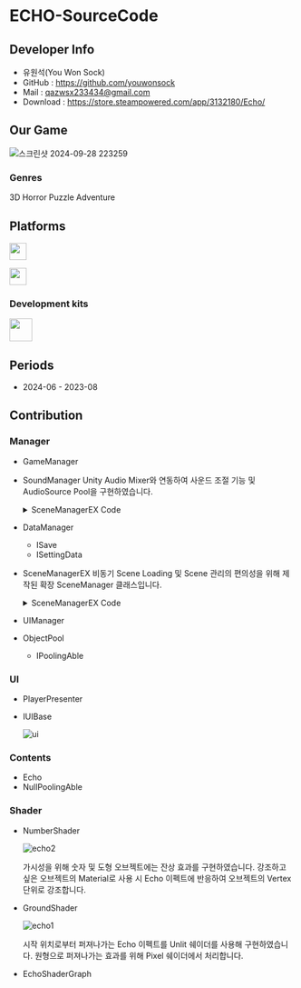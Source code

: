# ECHO-SourceCode

## Developer Info
* 유원석(You Won Sock)
* GitHub : https://github.com/youwonsock
* Mail : qazwsx233434@gmail.com
* Download : https://store.steampowered.com/app/3132180/Echo/ 

## Our Game
![스크린샷 2024-09-28 223259](https://github.com/user-attachments/assets/099297dc-979a-4388-b759-40e1bb5abed4)


### Genres

3D Horror Puzzle Adventure

<b><h2>Platforms</h2></b>

<p>
<img src="https://upload.wikimedia.org/wikipedia/commons/c/c7/Windows_logo_-_2012.png" height="30">
</p>

<p>
<img src="https://upload.wikimedia.org/wikipedia/commons/7/7a/Android_logo_2019_%28white_wordmark%29.svg" height="30">
</p>

### Development kits

<p>
<img src="https://upload.wikimedia.org/wikipedia/commons/thumb/1/19/Unity_Technologies_logo.svg/1280px-Unity_Technologies_logo.svg.png" height="40">
</p>

<b><h2>Periods</h2></b>

* 2024-06 - 2023-08

## Contribution

### Manager
  * GameManager
  
  * SoundManager
    Unity Audio Mixer와 연동하여 사운드 조절 기능 및 AudioSource Pool을 구현하였습니다.

    <details>
    <summary>SceneManagerEX Code</summary>
    <div markdown="1">

      ```c#
       using Cysharp.Threading.Tasks;
       using System.Collections.Generic;
       using System.Threading;
       using UnityEngine;
       using UnityEngine.Audio;
       
       public enum SoundType
       {
           BGM,
           SFX,
           MAX
       }
       
       /// <summary>
       /// SoundManager 클래스
       /// 
       /// YWS : 2024.07.25
       /// </summary>
       public class SoundManager
       {
           private Transform transform;
           private AudioMixer audioMixer;
           private AudioSource BGMAudioSource;
       
           private Queue<AudioSource> SFXAudioSourceQueue;
           private Dictionary<string, AudioClip> audioClipDict = new Dictionary<string, AudioClip>();
       
           private CancellationTokenSource disableCancletoken;
       
           //temp
           private float minDistance = 10;
           private float maxDistance = 50;
       
       
       
           private AudioClip GetOrAddAudioClip(string path, SoundType type)
           {
               if (path.Contains("Sound/") == false)
                   path = $"Sound/{path}";
       
               AudioClip audioClip = null;
       
               if (type == SoundType.BGM)
               {
                   audioClip = Resources.Load<AudioClip>(path);
               }
               else
               {
                   if (!audioClipDict.TryGetValue(path, out audioClip))
                   {
                       audioClip = Resources.Load<AudioClip>(path);
                       audioClipDict.Add(path, audioClip);
                   }
               }
       
               if (audioClip == null)
                   Debug.LogError($"AudioClip Missing : {path}");
       
               return audioClip;
           }
       
           private void CreateAudioSourceObject(string name, out AudioSource source)
           {
               GameObject go = new GameObject { name = name };
               source = go.AddComponent<AudioSource>();
               source.outputAudioMixerGroup = audioMixer.FindMatchingGroups(name)[0];
               source.playOnAwake = false;
       
               go.transform.parent = transform;
           }
       
           private void CreateSFXAudioSourceObject(out AudioSource sfx)
           {
               CreateAudioSourceObject("SFX", out sfx);
       
               sfx.spatialBlend = 1;
               sfx.rolloffMode = AudioRolloffMode.Linear;
               sfx.minDistance = minDistance;
               sfx.maxDistance = maxDistance;
       
               SFXAudioSourceQueue.Enqueue(sfx);
           }
       
           private async UniTaskVoid ReturnSFX(AudioSource source)
           {
               await UniTask.WaitUntil(() => source.isPlaying == false, PlayerLoopTiming.FixedUpdate, disableCancletoken.Token);
       
               source.spatialBlend = 1;
               SFXAudioSourceQueue.Enqueue(source);
           }
       
           private async UniTaskVoid DestroyTempSFX(AudioSource source)
           {
               await UniTask.WaitUntil(() => source.isPlaying == false, PlayerLoopTiming.FixedUpdate, disableCancletoken.Token);
       
               GameObject.Destroy(source.gameObject);
           }
       
       
           public void Init(Transform transform)
           {
               if (transform == null)
               {
                   Debug.LogError("SoundManager Init Error!");
                   return;
               }
       
               this.transform = transform;
               audioMixer = Resources.Load<AudioMixer>("Sound/AudioMixer");
       
               {
                   if (SFXAudioSourceQueue == null)
                       SFXAudioSourceQueue = new Queue<AudioSource>();
       
                   if (audioClipDict == null)
                       audioClipDict = new Dictionary<string, AudioClip>();
       
                   if (disableCancletoken == null)
                       disableCancletoken = new CancellationTokenSource();
               }
       
               for (int i = 0; i < 5; i++)
               {
                   AudioSource sfx;
                   CreateSFXAudioSourceObject(out sfx);
               }
       
               CreateAudioSourceObject("BGM", out BGMAudioSource);
               BGMAudioSource.loop = true;
               BGMAudioSource.spatialBlend = 0;
           }
       
           public void Release()
           {
               disableCancletoken?.Cancel();
               disableCancletoken?.Dispose();
       
               Clear();
           }
       
           public void Clear()
           {
               if (BGMAudioSource)
               {
                   BGMAudioSource.clip = null;
                   BGMAudioSource.Stop();
               }
       
               if (SFXAudioSourceQueue != null)
               {
                   foreach (AudioSource audioSource in SFXAudioSourceQueue)
                   {
                       audioSource.clip = null;
                       audioSource.Stop();
                   }
               }
       
               audioClipDict?.Clear();
           }
       
           public void PlaySound2D(string path, SoundType type, float volume = 1, float pitch = 1.0f)
           {
               AudioClip audioclip = GetOrAddAudioClip(path, type);
               PlaySound2D(audioclip, type, volume, pitch);
           }
       
           public void PlaySound2D(AudioClip audioClip, SoundType type, float volume = 1, float pitch = 1.0f)
           {
               if (audioClip == null)
                   return;
       
               if (type == SoundType.BGM)
               {
                   if (BGMAudioSource.isPlaying)
                       BGMAudioSource.Stop();
       
                   BGMAudioSource.pitch = pitch;
                   BGMAudioSource.clip = audioClip;
                   BGMAudioSource.Play();
               }
               else
               {
                   AudioSource audioSource;
       
                   if (!SFXAudioSourceQueue.TryDequeue(out audioSource))
                   {
                       CreateSFXAudioSourceObject(out audioSource);
                   }
       
                   audioSource.pitch = pitch;
                   audioSource.volume = volume;
                   audioSource.clip = audioClip;
                   audioSource.spatialBlend = 0;
       
                   audioSource.Play();
       
                   ReturnSFX(audioSource).Forget();
               }
           }
       
           public void PlaySound3D(string path, Transform transform, SoundType type = SoundType.SFX, float volume = 1, float pitch = 1.0f)
           {
               AudioClip audioclip = GetOrAddAudioClip(path, type);
               PlaySound3D(audioclip, transform, type, volume, pitch);
           }
       
           public void PlaySound3D(AudioClip audioClip, Transform transform, SoundType type = SoundType.SFX, float volume = 1, float pitch = 1.0f)
           {
               if (audioClip == null)
                   return;
       
               if (type == SoundType.SFX)
               {
                   AudioSource audioSource;
                   bool isTemp = false;
       
                   if (!SFXAudioSourceQueue.TryDequeue(out audioSource))
                   {
                       CreateSFXAudioSourceObject(out audioSource);
                       isTemp = true;
                   }
       
                   audioSource.pitch = pitch;
                   audioSource.volume = volume;
                   audioSource.clip = audioClip;
                   audioSource.transform.position = transform.position;
       
                   audioSource.Play();
       
                   if (isTemp)
                       DestroyTempSFX(audioSource).Forget();
                   else
                       ReturnSFX(audioSource).Forget();
               }
           }
       
           public void SetVolume(float master, float BGM, float SFX)
           {
               audioMixer.SetFloat("Master", Mathf.Log10(master) * 20);
               audioMixer.SetFloat("BGM", Mathf.Log10(BGM) * 20);
               audioMixer.SetFloat("SFX", Mathf.Log10(SFX) * 20);
           }
       
           public void SetMasterVolume(float volume)
           {
               audioMixer.SetFloat("Master", Mathf.Log10(volume) * 20);
           }
       
           public void SetBGMVolume(float volume)
           {
               audioMixer.SetFloat("BGM", Mathf.Log10(volume) * 20);
           }
       
           public void SetSFXVolume(float volume)
           {
               audioMixer.SetFloat("SFX", Mathf.Log10(volume) * 20);
           }
       
           public void SetMute()
           {
               SetVolume(0.0001f, 0.0001f, 0.0001f);
           }
       
           public void StopBGM()
           {
               BGMAudioSource.Stop();
           }
       }
      ```
      
    </div>
    </details>

    
  * DataManager
    * ISave
    * ISettingData
  
  * SceneManagerEX
    비동기 Scene Loading 및 Scene 관리의 편의성을 위해 제작된 확장 SceneManager 클래스입니다.
  
    <details>
    <summary>SceneManagerEX Code</summary>
    <div markdown="1">

      ```c#
       using Cysharp.Threading.Tasks;
       using System;
       using UnityEngine;
       using UnityEngine.SceneManagement;
       
       public enum SceneType
       {
           MainMenu = 0,
           Loading,
           InGame,
           MAX
       }
       
       /// <summary>
       /// 비동기 Scene 로딩 기능의 편리한 사용을 위한 SceneManager Wrapper 클래스
       /// 
       /// YWS : 2024.07.05
       /// </summary>
       public class SceneManagerEX 
       {
           bool isLoadScene = false;



          private async UniTaskVoid LoadSceneAsync(SceneType type)
          {
              // load loading scene
              SceneManager.LoadScene((int)SceneType.Loading);
              await UniTask.WaitUntil(() => GetSceneType() == SceneType.Loading);
      
              // load target scene
              AsyncOperation ao = SceneManager.LoadSceneAsync((int)type);
              ao.allowSceneActivation = false;
      
              // collect garbage and sleep main thread
              GC.Collect();
              GC.WaitForPendingFinalizers();
      
              while (!ao.isDone)
              {
                  Debug.Log("Progress : " + ao.progress * 100);
      
                  if(ao.progress >= 0.9f)
                      ao.allowSceneActivation = true;
      
                  await UniTask.Yield();
              }
              isLoadScene = false;
          }
      
      
          public string GetSceneName()
          {
              return Enum.GetName(typeof(SceneType), SceneManager.GetActiveScene().buildIndex);
          }
      
          public SceneType GetSceneType()
          {
              return (SceneType)SceneManager.GetActiveScene().buildIndex;
          }
      
          public void LoadScene(SceneType type)
          {
              if (isLoadScene)
                  return;
              
              // 비동기 로딩
              isLoadScene = true;
              LoadSceneAsync(type).Forget();
          }
      }

      ```
      
    </div>
    </details>
    
  * UIManager
  
  * ObjectPool
    * IPoolingAble

### UI
  * PlayerPresenter
  * IUIBase

    ![ui](https://github.com/user-attachments/assets/539458bc-ff6b-4e6e-9ad0-a2e6ed717b24)

### Contents
  * Echo
  * NullPoolingAble

### Shader
  * NumberShader
    
    ![echo2](https://github.com/user-attachments/assets/6b051763-f68a-4d50-8b53-0218c22947e2)

    가시성을 위해 숫자 및 도형 오브젝트에는 잔상 효과를 구현하였습니다.
    강조하고 싶은 오브젝트의 Material로 사용 시 Echo 이펙트에 반응하여 오브젝트의 Vertex 단위로 강조합니다.
    
  * GroundShader
    
    ![echo1](https://github.com/user-attachments/assets/e6b74f9c-cbbd-47a6-97a4-282b92af6fed)

    시작 위치로부터 퍼져나가는 Echo 이펙트를 Unlit 쉐이더를 사용해 구현하였습니다.
    원형으로 퍼져나가는 효과를 위해 Pixel 쉐이더에서 처리합니다.

  * EchoShaderGraph
